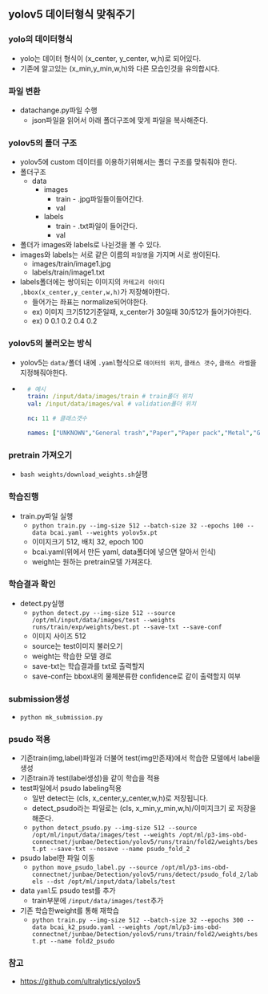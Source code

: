 

## yolov5 데이터형식 맞춰주기

### yolo의 데이터형식
- yolo는 데이터 형식이 (x_center, y_center, w,h)로 되어있다.
- 기존에 알고있는 (x_min,y_min,w,h)와 다른 모습인것을 유의합시다.

### 파일 변환
- datachange.py파일 수행
  - json파일을 읽어서 아래 폴더구조에 맞게 파일을 복사해준다.

### yolov5의 폴더 구조
- yolov5에 custom 데이터를 이용하기위해서는 폴더 구조를 맞춰줘야 한다.
- 폴더구조
  - data
    - images
      - train - .jpg파일들이들어간다.
      - val
    - labels
      - train - .txt파일이 들어간다.
      - val
- 폴더가 images와 labels로 나뉜것을 볼 수 있다.
- images와 labels는 서로 같은 이름의 `파일명`을 가지며 서로 쌍이된다.
  - images/train/image1.jpg
  - labels/train/image1.txt
- labels폴더에는 쌍이되는 이미지의 `카테고리 아이디 ,bbox(x_center,y_center,w,h)`가 저장해야한다.
  - 들어가는 좌표는 normalize되어야한다.
  - ex) 이미지 크기512기준일때, x_center가 30일때 30/512가 들어가야한다.
  - ex) 0 0.1 0.2 0.4 0.2


### yolov5의 불러오는 방식
- yolov5는 `data/`폴더 내에 `.yaml`형식으로 `데이터의 위치`, `클래스 갯수`, `클래스 라벨`을 지정해줘야한다.
- ```yaml
    # 예시
    train: /input/data/images/train # train폴더 위치
    val: /input/data/images/val # validation폴더 위치

    nc: 11 # 클래스갯수

    names: ["UNKNOWN","General trash","Paper","Paper pack","Metal","Glass", "Plastic","Styrofoam","Plastic bag","Battery","Clothing"] # 클래스 라벨들
  ```


### pretrain 가져오기
- `bash weights/download_weights.sh`실행


### 학습진행
- train.py파일 실행
  - `python train.py --img-size 512 --batch-size 32 --epochs 100 --data bcai.yaml --weights yolov5x.pt`
  - 이미지크기 512, 배치 32, epoch 100
  - bcai.yaml(위에서 만든 yaml, data폴더에 넣으면 알아서 인식)
  - weight는 원하는 pretrain모델 가져온다.


### 학습결과 확인
- detect.py실행
  - `python detect.py --img-size 512 --source /opt/ml/input/data/images/test --weights runs/train/exp/weights/best.pt --save-txt --save-conf`
  - 이미지 사이즈 512
  - source는 test이미지 불러오기
  - weight는 학습한 모델 경로
  - save-txt는 학습결과를 txt로 출력할지
  - save-conf는 bbox내의 물체분류한 confidence로 같이 출력할지 여부

### submission생성
- `python mk_submission.py`

### psudo 적용
- 기존train(img,label)파일과 더불어 test(img만존재)에서 학습한 모델에서 label을 생성
- 기존train과 test(label생성)을 같이 학습을 적용
- test파일에서 psudo labeling적용
  - 일반 detect는 (cls, x_center,y_center,w,h)로 저장됩니다.
  - detect_psudo라는 파일로는 (cls, x_min,y_min,w,h)/이미지크기 로 저장을 해준다.
  - `python detect_psudo.py --img-size 512 --source /opt/ml/input/data/images/test --weights /opt/ml/p3-ims-obd-connectnet/junbae/Detection/yolov5/runs/train/fold2/weights/best.pt --save-txt --nosave --name psudo_fold_2`
- psudo label한 파일 이동
  - `python move_psudo_label.py --source /opt/ml/p3-ims-obd-connectnet/junbae/Detection/yolov5/runs/detect/psudo_fold_2/labels --dst /opt/ml/input/data/labels/test`
- data `yaml`도 psudo test를 추가
  - train부분에 `/input/data/images/test`추가
- 기존 학습한weight를 통해 재학습
  - `python train.py --img-size 512 --batch-size 32 --epochs 300 --data bcai_k2_psudo.yaml --weights /opt/ml/p3-ims-obd-connectnet/junbae/Detection/yolov5/runs/train/fold2/weights/best.pt --name fold2_psudo`



### 참고
- https://github.com/ultralytics/yolov5


